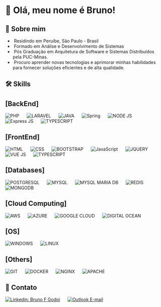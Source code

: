 # 👋 Olá, meu nome é Bruno!

## 🚀 Sobre mim

- &nbsp;Residindo em Peruíbe, São Paulo - Brasil
- &nbsp;Formado em Análise e Desenvolvimento de Sistemas
- &nbsp;Pós Graduação em Arquitetura de Software e Sistemas Distribuídos pela PUC-Minas.
- &nbsp;Procuro aprender novas tecnologias e aprimorar minhas habilidades para fornecer soluções eficientes e de alta qualidade.

## 🛠 Skills

## [BackEnd]
![PHP](https://img.shields.io/badge/PHP-777BB4?style=for-the-badge&logo=php&logoColor=white) &nbsp;&nbsp;&nbsp;&nbsp;
![LARAVEL](https://img.shields.io/badge/Laravel-FF2D20?style=for-the-badge&logo=laravel&logoColor=white) &nbsp;&nbsp;&nbsp;&nbsp;
![JAVA](https://img.shields.io/badge/Java-ED8B00?style=for-the-badge&logo=java&logoColor=white) &nbsp;&nbsp;&nbsp;&nbsp;
![Spring](https://img.shields.io/badge/Spring-6DB33F?style=for-the-badge&logo=spring&logoColor=white) &nbsp;&nbsp;&nbsp;&nbsp;
![NODE JS](https://img.shields.io/badge/Node.js-43853D?style=for-the-badge&logo=node.js&logoColor=white) &nbsp;&nbsp;&nbsp;&nbsp;
![Express JS](https://img.shields.io/badge/Express.js-404D59?style=for-the-badge) &nbsp;&nbsp;&nbsp;&nbsp;
![TYPESCRIPT](https://img.shields.io/badge/TypeScript-007ACC?style=for-the-badge&logo=typescript&logoColor=white) &nbsp;&nbsp;&nbsp;&nbsp;

## [FrontEnd]
![HTML](https://img.shields.io/badge/HTML5-E34F26?style=for-the-badge&logo=html5&logoColor=white) &nbsp;&nbsp;&nbsp;&nbsp;
![CSS](https://img.shields.io/badge/CSS-239120?&style=for-the-badge&logo=css3&logoColor=white) &nbsp;&nbsp;&nbsp;&nbsp;
![BOOTSTRAP](https://img.shields.io/badge/Bootstrap-563D7C?style=for-the-badge&logo=bootstrap&logoColor=white) &nbsp;&nbsp;&nbsp;&nbsp;
![JavaScript](https://img.shields.io/badge/JavaScript-F7DF1E?style=for-the-badge&logo=javascript&logoColor=black) &nbsp;&nbsp;&nbsp;&nbsp;
![JQUERY](https://img.shields.io/badge/jQuery-0769AD?style=for-the-badge&logo=jquery&logoColor=white) &nbsp;&nbsp;&nbsp;&nbsp;
![VUE JS](https://img.shields.io/badge/Vue.js-35495E?style=for-the-badge&logo=vue.js&logoColor=4FC08D) &nbsp;&nbsp;&nbsp;&nbsp;
![TYPESCRIPT](https://img.shields.io/badge/TypeScript-007ACC?style=for-the-badge&logo=typescript&logoColor=white) &nbsp;&nbsp;&nbsp;&nbsp;

## [Databases]
![POSTGRESQL](https://img.shields.io/badge/PostgreSQL-316192?style=for-the-badge&logo=postgresql&logoColor=white) &nbsp;&nbsp;&nbsp;&nbsp;
![MYSQL](https://img.shields.io/badge/MySQL-00000F?style=for-the-badge&logo=mysql&logoColor=white) &nbsp;&nbsp;&nbsp;&nbsp;
![MYSQL MARIA DB](https://img.shields.io/badge/MariaDB-01529E?style=for-the-badge&logo=mariadb&logoColor=white) &nbsp;&nbsp;&nbsp;&nbsp;
![REDIS](https://img.shields.io/badge/Redis-D9281A?style=for-the-badge&logo=redis&logoColor=white) &nbsp;&nbsp;&nbsp;&nbsp;
![MONGODB](https://img.shields.io/badge/MongoDB-4EA94B?style=for-the-badge&logo=mongodb&logoColor=white) &nbsp;&nbsp;&nbsp;&nbsp;

## [Cloud Computing]
![AWS](https://img.shields.io/badge/Amazon_AWS-232F3E?style=for-the-badge&logo=amazon-aws&logoColor=white) &nbsp;&nbsp;&nbsp;&nbsp;
![AZURE](https://img.shields.io/badge/Microsoft_Azure-0089D6?style=for-the-badge&logo=microsoft-azure&logoColor=white) &nbsp;&nbsp;&nbsp;&nbsp;
![GOOGLE CLOUD](https://img.shields.io/badge/Google_Cloud-4285F4?style=for-the-badge&logo=google-cloud&logoColor=white) &nbsp;&nbsp;&nbsp;&nbsp;
![DIGITAL OCEAN](https://img.shields.io/badge/Digital_Ocean-0080FF?style=for-the-badge&logo=digitalocean&logoColor=white) &nbsp;&nbsp;&nbsp;&nbsp;

## [OS]
![WINDOWS](https://img.shields.io/badge/Windows-017AD7?style=for-the-badge&logo=windows&logoColor=white) &nbsp;&nbsp;&nbsp;&nbsp;
![LINUX](https://img.shields.io/badge/Linux-E34F26?style=for-the-badge&logo=linux&logoColor=black) &nbsp;&nbsp;&nbsp;&nbsp;

## [Others]
![GIT](https://img.shields.io/badge/Git-E34F26?style=for-the-badge&logo=git&logoColor=white) &nbsp;&nbsp;&nbsp;&nbsp;
![DOCKER](https://img.shields.io/badge/Docker-2496ED?style=for-the-badge&logo=docker&logoColor=white) &nbsp;&nbsp;&nbsp;&nbsp;
![NGINX](https://img.shields.io/badge/Nginx-009639?style=for-the-badge&logo=nginx&logoColor=white) &nbsp;&nbsp;&nbsp;&nbsp;
![APACHE](https://img.shields.io/badge/Apache-CA2136?style=for-the-badge&logo=apache&logoColor=white) &nbsp;&nbsp;&nbsp;&nbsp;

## 🔗 Contato
[![Linkedin: Bruno F Godoi](https://img.shields.io/badge/LinkedIn-0077B5?style=for-the-badge&logo=linkedin&logoColor=white&link=https://www.linkedin.com/in/bruno-feliciano-de-godoi-166a4390)](https://www.linkedin.com/in/bruno-feliciano-de-godoi-166a4390) &nbsp;&nbsp;&nbsp;&nbsp;
[![Outlook E-mail](https://img.shields.io/badge/Microsoft_Outlook-0078D4?style=for-the-badge&logo=microsoft-outlook&logoColor=white&link=mailto:brunofgodoi@outlook.com.br)](mailto:brunofgodoi@outlook.com.br) &nbsp;&nbsp;&nbsp;&nbsp;
